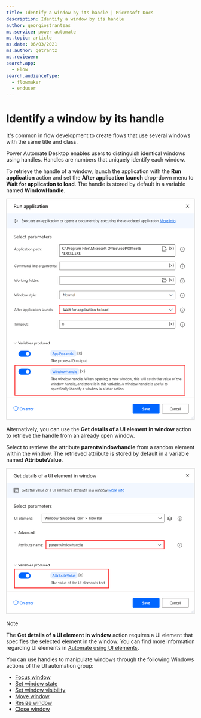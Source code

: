 ```yaml
---
title: Identify a window by its handle | Microsoft Docs
description: Identify a window by its handle
author: georgiostrantzas
ms.service: power-automate
ms.topic: article
ms.date: 06/03/2021
ms.author: getrantz
ms.reviewer:
search.app: 
  - Flow
search.audienceType: 
  - flowmaker
  - enduser
---
```


# Identify a window by its handle

It's common in flow development to create flows that use several windows with the same title and class.

Power Automate Desktop enables users to distinguish identical windows using handles. Handles are numbers that uniquely identify each window.

To retrieve the handle of a window, launch the application with the **Run application** action and set the **After application launch** drop-down menu to **Wait for application to load**. The handle is stored by default in a variable named **WindowHandle**.

![The WindowHandle variable in the Run application action.](media/identify-window-handle/run-application-action-handle.png)

Alternatively, you can use the **Get details of a UI element in window** action to retrieve the handle from an already open window. 

Select to retrieve the attribute **parentwindowhandle** from a random element within the window. The retrieved attribute is stored by default in a variable named **AttributeValue**.

![The AttributeValue variable in the Get details of a UI element in window action.](media/identify-window-handle/get-details-ui-element-action.png)

> [!NOTE]
> The **Get details of a UI element in window** action requires a UI element that specifies the selected element in the window. You can find more information regarding UI elements in [Automate using UI elements](../ui-elements.md).

You can use handles to manipulate windows through the following Windows actions of the UI automation group:
- [Focus window](actions-reference/uiautomation.md#focuswindowbase)
- [Set window state](actions-reference/uiautomation.md#setwindowstatebase)
- [Set window visibility](actions-reference/uiautomation.md#setwindowvisibilitybase)
- [Move window](actions-reference/uiautomation.md#movewindowbase)
- [Resize window](actions-reference/uiautomation.md#resizewindowbase)
- [Close window](actions-reference/uiautomation.md#closewindowbase)












